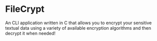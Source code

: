 # FileCrypt
An CLI application written in C that allows you to encrypt your sensitive textual data using a variety of available encryption algorithms and then decrypt it when needed!

